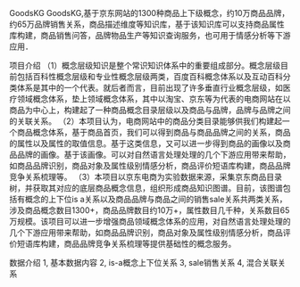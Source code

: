 GoodsKG
GoodsKG,基于京东网站的1300种商品上下级概念，约10万商品品牌，约65万品牌销售关系，商品描述维度等知识库，基于该知识库可以支持商品属性库构建，商品销售问答，品牌物品生产等知识查询服务，也可用于情感分析等下游应用．

项目介绍
（1）概念层级知识是整个常识知识体系中的重要组成部分。概念层级目前包括百科性概念层级和专业性概念层级两类，百度百科概念体系以及互动百科分类体系是其中的一个代表。就后者而言，目前出现了许多垂直行业概念层级，如医疗领域概念体系，垫上领域概念体系，其中以淘宝、京东等为代表的电商网站在以商品为中心上，构建起了一种商品概念目录层级以及商品与品牌，品牌与品牌之间的关联关系。
（2）本项目认为，电商网站中的商品分类目录能够供我们构建起一个商品概念体系，基于商品首页，我们可以得到商品与商品品牌之间的关系，商品的属性以及属性的取值信息。基于这类信息，又可以进一步得到商品的画像以及商品品牌的画像。基于该画像。可以对自然语言处理处理的几个下游应用带来帮助，如商品品牌识别，商品对象及属性级别情感分析，商品评价短语库构建，商品品牌竞争关系梳理等。
（3）本项目以京东电商为实验数据来源，采集京东商品目录树，并获取其对应的底层商品概念信息，组织形成商品知识图谱。目前，该图谱包括有概念的上下位is a关系以及商品品牌与商品之间的销售sale关系共两类关系，涉及商品概念数目1300+，商品品牌数目约10万+，属性数目几千种，关系数目65万规模。该项目可以进一步增强商品领域概念体系的应用，对自然语言处理处理的几个下游应用带来帮助，如商品品牌识别，商品对象及属性级别情感分析，商品评价短语库构建，商品品牌竞争关系梳理等提供基础性的概念服务。

数据介绍
1, 基本数据内容 
2, is-a概念上下位关系 
3, sale销售关系
4, 混合关联关系 


